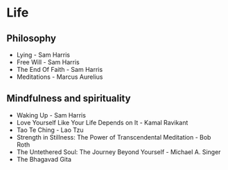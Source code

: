 # Life

## Philosophy

* Lying - Sam Harris
* Free Will - Sam Harris
* The End Of Faith - Sam Harris
* Meditations - Marcus Aurelius

## Mindfulness and spirituality

* Waking Up - Sam Harris
* Love Yourself Like Your Life Depends on It - Kamal Ravikant
* Tao Te Ching - Lao Tzu
* Strength in Stillness: The Power of Transcendental Meditation - Bob Roth
* The Untethered Soul: The Journey Beyond Yourself - Michael A. Singer
* The Bhagavad Gita


